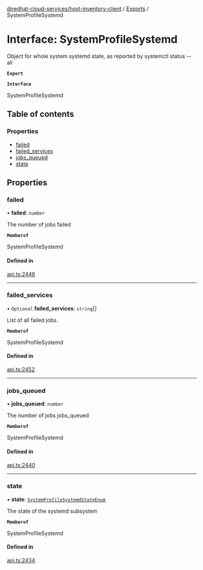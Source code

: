 [@redhat-cloud-services/host-inventory-client](../README.md) / [Exports](../modules.md) / SystemProfileSystemd

# Interface: SystemProfileSystemd

Object for whole system systemd state, as reported by systemctl status --all

**`Export`**

**`Interface`**

SystemProfileSystemd

## Table of contents

### Properties

- [failed](SystemProfileSystemd.md#failed)
- [failed\_services](SystemProfileSystemd.md#failed_services)
- [jobs\_queued](SystemProfileSystemd.md#jobs_queued)
- [state](SystemProfileSystemd.md#state)

## Properties

### failed

• **failed**: `number`

The number of jobs failed

**`Memberof`**

SystemProfileSystemd

#### Defined in

[api.ts:2446](https://github.com/mkholjuraev/javascript-clients/blob/master/packages/host-inventory/api.ts#L2446)

___

### failed\_services

• `Optional` **failed\_services**: `string`[]

List of all failed jobs.

**`Memberof`**

SystemProfileSystemd

#### Defined in

[api.ts:2452](https://github.com/mkholjuraev/javascript-clients/blob/master/packages/host-inventory/api.ts#L2452)

___

### jobs\_queued

• **jobs\_queued**: `number`

The number of jobs jobs_queued

**`Memberof`**

SystemProfileSystemd

#### Defined in

[api.ts:2440](https://github.com/mkholjuraev/javascript-clients/blob/master/packages/host-inventory/api.ts#L2440)

___

### state

• **state**: [`SystemProfileSystemdStateEnum`](../enums/SystemProfileSystemdStateEnum.md)

The state of the systemd subsystem

**`Memberof`**

SystemProfileSystemd

#### Defined in

[api.ts:2434](https://github.com/mkholjuraev/javascript-clients/blob/master/packages/host-inventory/api.ts#L2434)
